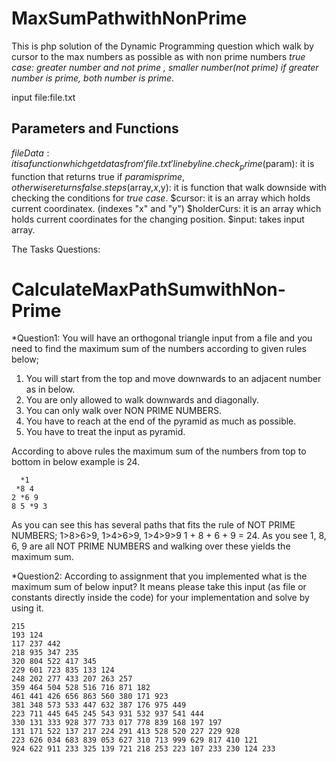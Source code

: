 # MaxSumPathwithNonPrime
This is php solution of the Dynamic Programming question which walk by cursor to the max numbers as possible as with non prime numbers 
*true case: greater number and not prime  , smaller number(not prime) if greater number is prime, both number is prime*. 

input file:file.txt
## Parameters and Functions
$fileData: it is a function which get datas from 'file.txt' line by line.
check_prime($param): it is function that returns true if $param is prime, otherwise returns false.
steps($array,$x,$y): it is function that walk downside with checking the conditions for *true case*.
$cursor: it is an array which holds current coordinatex. (indexes "x" and "y")
$holderCurs: it is an array which holds current coordinates for the changing position.
$input: takes input array.


The Tasks Questions:

# CalculateMaxPathSumwithNon-Prime
*Question1: You will have an orthogonal triangle input from a file and you need to find the maximum sum of the numbers according to given rules below;

1. You will start from the top and move downwards to an adjacent number as in below.
2. You are only allowed to walk downwards and diagonally.
3. You can only walk over NON PRIME NUMBERS.
4. You have to reach at the end of the pyramid as much as possible.
5. You have to treat the input as pyramid.

According to above rules the maximum sum of the numbers from top to bottom in below example is 24.

      *1
     *8 4
    2 *6 9
    8 5 *9 3

As you can see this has several paths that fits the rule of NOT PRIME NUMBERS; 1>8>6>9, 1>4>6>9, 1>4>9>9
1 + 8 + 6 + 9 = 24.  As you see 1, 8, 6, 9 are all NOT PRIME NUMBERS and walking over these yields the maximum sum.


*Question2: According to assignment that you implemented what is the maximum sum of below input? It means please take this input (as file or constants directly inside the code) for your implementation and solve by using it.
```
215
193 124
117 237 442
218 935 347 235
320 804 522 417 345
229 601 723 835 133 124
248 202 277 433 207 263 257
359 464 504 528 516 716 871 182
461 441 426 656 863 560 380 171 923
381 348 573 533 447 632 387 176 975 449
223 711 445 645 245 543 931 532 937 541 444
330 131 333 928 377 733 017 778 839 168 197 197
131 171 522 137 217 224 291 413 528 520 227 229 928
223 626 034 683 839 053 627 310 713 999 629 817 410 121
924 622 911 233 325 139 721 218 253 223 107 233 230 124 233 
```
